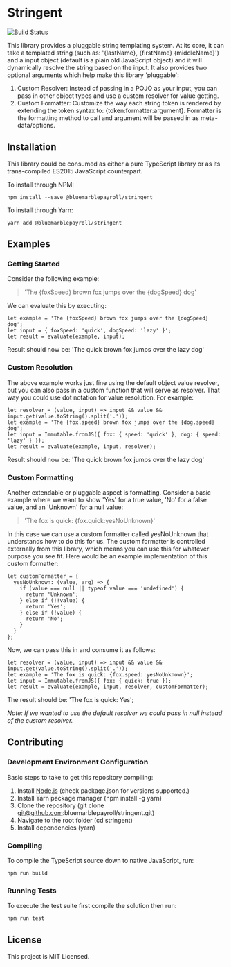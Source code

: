 # Stringent

[![Build Status](https://travis-ci.org/bluemarblepayroll/stringent.svg?branch=master)](https://travis-ci.org/bluemarblepayroll/stringent)

This library provides a pluggable string templating system.  At its core, it can take a templated string (such as: '{lastName}, {firstName} {middleName}') and a input object (default is a plain old JavaScript object) and it will dynamically resolve the string based on the input.  It also provides two optional arguments which help make this library 'pluggable':

1. Custom Resolver: Instead of passing in a POJO as your input, you can pass in other object types and use a custom resolver for value getting.
1. Custom Formatter: Customize the way each string token is rendered by extending the token syntax to: {token:formatter:argument}.  Formatter is the formatting method to call and argument will be passed in as meta-data/options.

## Installation

This library could be consumed as either a pure TypeScript library or as its trans-compiled ES2015 JavaScript counterpart.

To install through NPM:

````
npm install --save @bluemarblepayroll/stringent
````

To install through Yarn:

````
yarn add @bluemarblepayroll/stringent
````

## Examples

### Getting Started

Consider the following example:

> 'The {foxSpeed} brown fox jumps over the {dogSpeed} dog'

We can evaluate this by executing:

````
let example = 'The {foxSpeed} brown fox jumps over the {dogSpeed} dog';
let input = { foxSpeed: 'quick', dogSpeed: 'lazy' }';
let result = evaluate(example, input);
````

Result should now be: 'The quick brown fox jumps over the lazy dog'

### Custom Resolution

The above example works just fine using the default object value resolver, but you can also pass in a custom function that will serve as resolver.  That way you could use dot notation for value resolution.  For example:

````
let resolver = (value, input) => input && value && input.get(value.toString().split('.'));
let example = 'The {fox.speed} brown fox jumps over the {dog.speed} dog';
let input = Immutable.fromJS({ fox: { speed: 'quick' }, dog: { speed: 'lazy' } });
let result = evaluate(example, input, resolver);
````

Result should now be: 'The quick brown fox jumps over the lazy dog'

### Custom Formatting

Another extendable or pluggable aspect is formatting.  Consider a basic example where we want to show 'Yes' for a true value, 'No' for a false value, and an 'Unknown' for a null value:

> 'The fox is quick: {fox.quick:yesNoUnknown}'

In this case we can use a custom formatter called yesNoUnknown that understands how to do this for us.  The custom formatter is controlled externally from this library, which means you can use this for whatever purpose you see fit.  Here would be an example implementation of this custom formatter:

````
let customFormatter = {
  yesNoUnknown: (value, arg) => {
    if (value === null || typeof value === 'undefined') {
      return 'Unknown';
    } else if (!!value) {
      return 'Yes';
    } else if (!value) {
      return 'No';
    }
  }
};

````

Now, we can pass this in and consume it as follows:

````
let resolver = (value, input) => input && value && input.get(value.toString().split('.'));
let example = 'The fox is quick: {fox.speed::yesNoUnknown}';
let input = Immutable.fromJS({ fox: { quick: true });
let result = evaluate(example, input, resolver, customFormatter);
````

The result should be: 'The fox is quick: Yes';

*Note: If we wanted to use the default resolver we could pass in null instead of the custom resolver.*

## Contributing

### Development Environment Configuration

Basic steps to take to get this repository compiling:

1. Install [Node.js](https://nodejs.org) (check package.json for versions supported.)
2. Install Yarn package manager (npm install -g yarn)
3. Clone the repository (git clone git@github.com:bluemarblepayroll/stringent.git)
4. Navigate to the root folder (cd stringent)
5. Install dependencies (yarn)

### Compiling

To compile the TypeScript source down to native JavaScript, run:

````
npm run build
````

### Running Tests

To execute the test suite first compile the solution then run:

````
npm run test
````

## License

This project is MIT Licensed.
